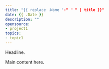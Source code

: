 ```yaml
---
title: "{{ replace .Name "-" " " | title }}"
date: {{ .Date }}
description: ""
opensource:
- project1
topics:
- topic1
---
```


Headline.

<!--more-->

Main content here.
